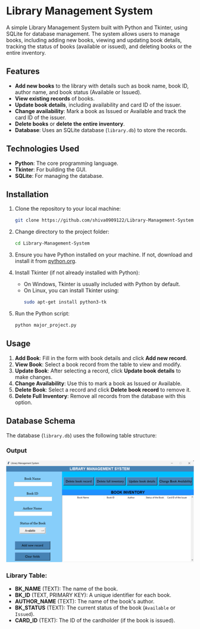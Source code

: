 # Library Management System

A simple Library Management System built with Python and Tkinter, using SQLite for database management. The system allows users to manage books, including adding new books, viewing and updating book details, tracking the status of books (available or issued), and deleting books or the entire inventory.

## Features

- **Add new books** to the library with details such as book name, book ID, author name, and book status (Available or Issued).
- **View existing records** of books.
- **Update book details**, including availability and card ID of the issuer.
- **Change availability**: Mark a book as Issued or Available and track the card ID of the issuer.
- **Delete books** or **delete the entire inventory**.
- **Database**: Uses an SQLite database (`library.db`) to store the records.

## Technologies Used

- **Python**: The core programming language.
- **Tkinter**: For building the GUI.
- **SQLite**: For managing the database.

## Installation

1. Clone the repository to your local machine:
   ```bash
   git clone https://github.com/shiva0909122/Library-Management-System.git
   ```

2. Change directory to the project folder:
   ```bash
   cd Library-Management-System
   ```

3. Ensure you have Python installed on your machine. If not, download and install it from [python.org](https://www.python.org/).

4. Install Tkinter (if not already installed with Python):
   - On Windows, Tkinter is usually included with Python by default.
   - On Linux, you can install Tkinter using:
     ```bash
     sudo apt-get install python3-tk
     ```

5. Run the Python script:
   ```bash
   python major_project.py
   ```

## Usage

1. **Add Book**: Fill in the form with book details and click **Add new record**.
2. **View Book**: Select a book record from the table to view and modify.
3. **Update Book**: After selecting a record, click **Update book details** to make changes.
4. **Change Availability**: Use this to mark a book as Issued or Available.
5. **Delete Book**: Select a record and click **Delete book record** to remove it.
6. **Delete Full Inventory**: Remove all records from the database with this option.

## Database Schema

The database (`library.db`) uses the following table structure:

### Output

![alt text](image.png)

### Library Table:
- **BK_NAME** (TEXT): The name of the book.
- **BK_ID** (TEXT, PRIMARY KEY): A unique identifier for each book.
- **AUTHOR_NAME** (TEXT): The name of the book's author.
- **BK_STATUS** (TEXT): The current status of the book (`Available` or `Issued`).
- **CARD_ID** (TEXT): The ID of the cardholder (if the book is issued).
